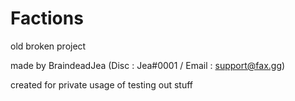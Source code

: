# Factions
old broken project

made by BraindeadJea (Disc : Jea#0001 / Email : support@fax.gg)

created for private usage of testing out stuff
